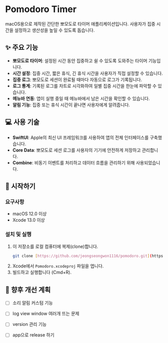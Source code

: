 #  Pomodoro Timer

macOS용으로 제작된 간단한 뽀모도로 타이머 애플리케이션입니다. 사용자가 집중 시간을 설정하고 생산성을 높일 수 있도록 돕습니다.

## ✨ 주요 기능

- **뽀모도로 타이머**: 설정된 시간 동안 집중하고 쉴 수 있도록 도와주는 타이머 기능입니다.
- **시간 설정**: 집중 시간, 짧은 휴식, 긴 휴식 시간을 사용자가 직접 설정할 수 있습니다.
- **집중 로그**: 뽀모도로 세션이 완료될 때마다 자동으로 로그가 기록됩니다.
- **로그 통계**: 기록된 로그를 차트로 시각화하여 일별 집중 시간을 한눈에 파악할 수 있습니다.
- **메뉴바 연동**: 앱이 실행 중일 때 메뉴바에서 남은 시간을 확인할 수 있습니다.
- **알림 기능**: 집중 또는 휴식 시간이 끝나면 사용자에게 알려줍니다.

## 💻 사용 기술

- **SwiftUI**: Apple의 최신 UI 프레임워크를 사용하여 앱의 전체 인터페이스를 구축했습니다.
- **Core Data**: 뽀모도로 세션 로그를 사용자의 기기에 안전하게 저장하고 관리합니다.
- **Combine**: 비동기 이벤트를 처리하고 데이터 흐름을 관리하기 위해 사용되었습니다.

## 🚀 시작하기

### 요구사항

- macOS 12.0 이상
- Xcode 13.0 이상

### 설치 및 실행

1.  이 저장소를 로컬 컴퓨터에 복제(clone)합니다.
    ```bash
    git clone [https://github.com/jeongseongwon1116/pomodoro.git](https://github.com/jeongseongwon1116/pomodoro.git)
    ```
2.  Xcode에서 `Pomodoro.xcodeproj` 파일을 엽니다.
3.  빌드하고 실행합니다 (Cmd+R).


## 📝 향후 개선 계획

- [ ] 소리 알림 커스텀 기능
- [ ] log view window 여러개 뜨는 문제
- [ ] version 관리 기능
- [ ] app으로 release 하기



